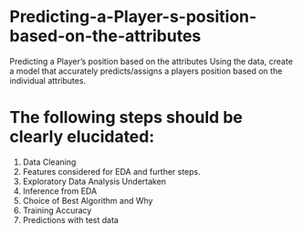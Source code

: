 # Predicting-a-Player-s-position-based-on-the-attributes

Predicting a Player’s position based on the attributes Using the data,
create a model that accurately predicts/assigns a players position based on the individual attributes. 

# The following steps should be clearly elucidated: 
1. Data Cleaning <br />
2. Features considered for EDA and further steps. <br />
3. Exploratory Data Analysis Undertaken <br />
4. Inference from EDA <br />
5. Choice of Best Algorithm and Why <br />
6. Training Accuracy <br />
7. Predictions with test data <br />
